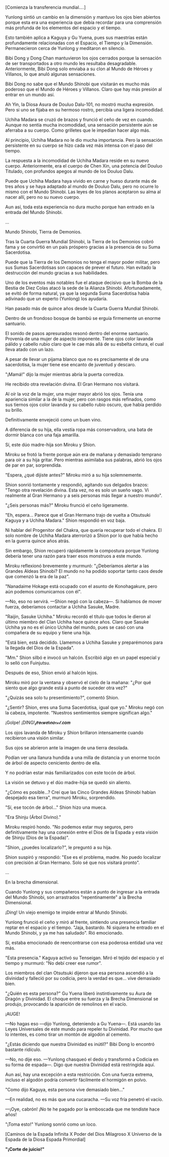 
[Comienza la transferencia mundial....]

Yunlong sintió un cambio en la dimensión y mantuvo los ojos bien abiertos porque esta era una experiencia que debía recordar para una comprensión más profunda de los elementos del espacio y el tiempo.

Esto también aplica a Kaguya y Gu Yuena, pues sus maestrías están profundamente relacionadas con el Espacio, el Tiempo y la Dimensión. Permanecieron cerca de Yunlong y meditaron en silencio.

Bibi Dong y Dong Chan mantuvieron los ojos cerrados porque la sensación de ser transportados a otro mundo les resultaba desagradable. Anteriormente, Bibi Dong solo enviaba a su clon al Mundo de Héroes y Villanos, lo que anuló algunas sensaciones.

Bibi Dong no sabe que el Mundo Shinobi que visitarán es mucho más poderoso que el Mundo de Héroes y Villanos. Claro que hay más presión al entrar en un mundo así.

Ah Yin, la Diosa Asura de Douluo Dalu-101, no mostró mucha expresión. Pero si uno se fijaba en su hermoso rostro, percibía una ligera incomodidad.

Uchiha Madara se cruzó de brazos y frunció el ceño de vez en cuando. Aunque no sentía mucha incomodidad, una sensación persistente aún se aferraba a su cuerpo. Como grilletes que le impedían hacer algo más.

Al principio, Uchiha Madara no le dio mucha importancia. Pero la sensación persistente en su cuerpo se hizo cada vez más intensa con el paso del tiempo.

La respuesta a la incomodidad de Uchiha Madara reside en su nuevo cuerpo. Anteriormente, era el cuerpo de Chen Xin, una potencia del Douluo Titulado, con profundos apegos al mundo de los Douluo Dalu.

Puede que Uchiha Madara haya vivido en carne y hueso durante más de tres años y se haya adaptado al mundo de Douluo Dalu, pero no ocurre lo mismo con el Mundo Shinobi. Las leyes de los planos aceptaron su alma al nacer allí, pero no su nuevo cuerpo.

Aun así, toda esta experiencia no dura mucho porque han entrado en la entrada del Mundo Shinobi.

...

Mundo Shinobi, Tierra de Demonios.

Tras la Cuarta Guerra Mundial Shinobi, la Tierra de los Demonios cobró fama y se convirtió en un país próspero gracias a la presencia de su Suma Sacerdotisa.

Puede que la Tierra de los Demonios no tenga el mayor poder militar, pero sus Sumas Sacerdotisas son capaces de prever el futuro. Han evitado la destrucción del mundo gracias a sus habilidades.

Uno de los eventos más notables fue el ataque decisivo que la Bomba de la Bestia de Diez Colas atacó la sede de la Alianza Shinobi. Afortunadamente, se evitó de forma natural, ya que la segunda Suma Sacerdotisa había adivinado que un experto (Yunlong) los ayudaría.

Han pasado más de quince años desde la Cuarta Guerra Mundial Shinobi.

Dentro de un frondoso bosque de bambú se erguía firmemente un enorme santuario.

El sonido de pasos apresurados resonó dentro del enorme santuario. Provenía de una mujer de aspecto imponente. Tiene ojos color lavanda pálido y cabello rubio claro que le cae más allá de su esbelta cintura, el cual lleva atado con un lazo.

A pesar de llevar un pijama blanco que no es precisamente el de una sacerdotisa, la mujer tiene ese encanto de juventud y descaro.

"¡Mamá!" dijo la mujer mientras abría la puerta corrediza.

He recibido otra revelación divina. El Gran Hermano nos visitará.

Al oír la voz de la mujer, una mujer mayor abrió los ojos. Tenía una apariencia similar a la de la mujer, pero con rasgos más refinados, como sus tiernos ojos color lavanda y su cabello rubio oscuro, que había perdido su brillo.

Definitivamente envejeció como un buen vino.

A diferencia de su hija, ella vestía ropa más conservadora, una bata de dormir blanca con una faja amarilla.

Sí, este dúo madre-hija son Miroku y Shion.

Miroku se frotó la frente porque aún era de mañana y demasiado temprano para oír a su hija gritar. Pero mientras asimilaba sus palabras, abrió los ojos de par en par, sorprendida.

"Espera, ¿qué dijiste antes?" Miroku miró a su hija solemnemente.

Shion sonrió tontamente y respondió, agitando sus delgados brazos: "Tengo otra revelación divina. Esta vez, no es solo un sueño vago. Vi realmente al Gran Hermano y a seis personas más llegar a nuestro mundo".

"¿Seis personas más?" Miroku frunció el ceño ligeramente.

"Eh, espera... Parece que el Gran Hermano trajo de vuelta a Otsutsuki Kaguya y a Uchiha Madara." Shion respondió en voz baja.

Ni hablar del Progenitor del Chakra, que quería recuperar todo el chakra. El solo nombre de Uchiha Madara aterrorizó a Shion por lo que había hecho en la guerra quince años atrás.

Sin embargo, Shion recuperó rápidamente la compostura porque Yunlong debería tener una razón para traer esos monstruos a este mundo.

Miroku reflexionó brevemente y murmuró: "¿Deberíamos alertar a las Grandes Aldeas Shinobi? El mundo no ha podido soportar tanto caos desde que comenzó la era de la paz".

"Nanadaime Hokage está ocupado con el asunto de Konohagakure, pero aún podemos comunicarnos con él".

—No, eso no servirá. —Shion negó con la cabeza—. Si hablamos de mover fuerza, deberíamos contactar a Uchiha Sasuke, Madre.

"Raijin, Sasuke Uchiha." Miroku recordó el título que todos le dieron al último miembro del Clan Uchiha hace quince años. Claro que Sasuke Uchiha ya no es el único Uchiha del mundo, pues se casó con una compañera de su equipo y tiene una hija.

"Está bien, está decidido. Llamemos a Uchiha Sasuke y preparémonos para la llegada del Dios de la Espada".

"Mm." Shion silbó e invocó un halcón. Escribió algo en un papel especial y lo selló con Fuinjutsu.

Después de eso, Shion envió al halcón lejos.

Miroku miró por la ventana y observó el cielo de la mañana: "¿Por qué siento que algo grande está a punto de suceder otra vez?"

"¿Quizás sea solo tu presentimiento?", comentó Shion.

"¿Sentir? Shion, eres una Suma Sacerdotisa, igual que yo." Miroku negó con la cabeza, impotente. "Nuestros sentimientos siempre significan algo."

¡Golpe! ¡DING!𝓯𝙧𝙚𝒆𝙬𝙚𝒃𝙣𝙤𝒗𝓮𝓵.𝙘𝙤𝙢

Los ojos lavanda de Miroku y Shion brillaron intensamente cuando recibieron una visión similar.

Sus ojos se abrieron ante la imagen de una tierra desolada.

Podían ver una llanura hundida a una milla de distancia y un enorme tocón de árbol de aspecto ceniciento dentro de ella.

Y no podrían estar más familiarizados con este tocón de árbol.

La visión se detuvo y el dúo madre-hija se quedó sin aliento.

"¿Cómo es posible...? Creí que las Cinco Grandes Aldeas Shinobi habían despejado esa tierra", murmuró Miroku, sorprendido.

"Sí, ese tocón de árbol..." Shion hizo una mueca.

"Era Shinju (Árbol Divino)."

Miroku respiró hondo. "No podemos estar muy seguros, pero definitivamente hay una conexión entre el Dios de la Espada y esta visión de Shinju (Dios de la Espada)".

"Shion, ¿puedes localizarlo?", le preguntó a su hija.

Shion suspiró y respondió: "Ese es el problema, madre. No puedo localizar con precisión al Gran Hermano. Solo sé que nos visitará pronto".

...

En la brecha dimensional.

Cuando Yunlong y sus compañeros están a punto de ingresar a la entrada del Mundo Shinobi, son arrastrados "repentinamente" a la Brecha Dimensional.

¡Ding! Un viejo enemigo te impide entrar al Mundo Shinobi.

Yunlong frunció el ceño y miró al frente, sintiendo una presencia familiar reptar en el espacio y el tiempo. "Jaja, bastardo. Ni siquiera he entrado en el Mundo Shinobi, y ya me has saludado". Rió emocionado.

Sí, estaba emocionado de reencontrarse con esa poderosa entidad una vez más.

"Esta presencia." Kaguya activó su Tenseigan. Miró el tejido del espacio y el tiempo y murmuró: "No debí creer ese rumor".

Los miembros del clan Otsutsuki dijeron que esa persona ascendió a la divinidad y falleció por su codicia, pero la verdad es que... vive demasiado bien.

"¿Quién es esta persona?" Gu Yuena liberó instintivamente su Aura de Dragón y Divinidad. El choque entre su fuerza y ​​la Brecha Dimensional se produjo, provocando la aparición de remolinos en el vacío.

¡AUGE!

—No hagas eso —dijo Yunlong, deteniendo a Gu Yuena—. Está usando las Leyes Universales de este mundo para repeler tu Divinidad. Por mucho que lo intentes, es como tirar un montón de algodón al cemento.

"¿Estás diciendo que nuestra Divinidad es inútil?" Bibi Dong lo encontró bastante ridículo.

—No, no dije eso. —Yunlong chasqueó el dedo y transformó a Codicia en su forma de espada—. Digo que nuestra Divinidad está restringida aquí.

Aun así, hay una excepción a esta restricción. Con una fuerza extrema, incluso el algodón podría convertir fácilmente el hormigón en polvo.

"Como dijo Kaguya, esta persona vive demasiado bien..."

—En realidad, no es más que una cucaracha. —Su voz fría penetró el vacío.

—¡Oye, cabrón! ¡No te he pagado por la emboscada que me tendiste hace años!

"¡Toma esto!" Yunlong sonrió como un loco.

[Caminos de la Espada Infinita X Poder del Dios Milagroso X Universo de la Espada de la Diosa Espada Primordial]

**"¡Corte de juicio!"**